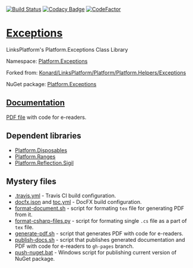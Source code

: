 [![Build Status](https://travis-ci.com/linksplatform/Exceptions.svg?branch=master)](https://travis-ci.com/linksplatform/Exceptions)
[![Codacy Badge](https://api.codacy.com/project/badge/Grade/30c1607451704a48957f5f91fab1431a)](https://app.codacy.com/app/drakonard/Exceptions?utm_source=github.com&utm_medium=referral&utm_content=linksplatform/Exceptions&utm_campaign=Badge_Grade_Dashboard)
[![CodeFactor](https://www.codefactor.io/repository/github/linksplatform/exceptions/badge)](https://www.codefactor.io/repository/github/linksplatform/exceptions)

# [Exceptions](https://github.com/linksplatform/Exceptions)

LinksPlatform's Platform.Exceptions Class Library

Namespace: [Platform.Exceptions](https://linksplatform.github.io/Exceptions/api/Platform.Exceptions.html)

Forked from: [Konard/LinksPlatform/Platform/Platform.Helpers/Exceptions](https://github.com/Konard/LinksPlatform/tree/0c85f236b75e6e3110790008b1a379c03c954501/Platform/Platform.Helpers/Exceptions)

NuGet package: [Platform.Exceptions](https://www.nuget.org/packages/Platform.Exceptions)

## [Documentation](https://linksplatform.github.io/Exceptions/)
[PDF file](https://linksplatform.github.io/Exceptions/Platform.Exceptions.pdf) with code for e-readers.

## Dependent libraries
* [Platform.Disposables](https://github.com/linksplatform/Disposables)
* [Platform.Ranges](https://github.com/linksplatform/Ranges)
* [Platform.Reflection.Sigil](https://github.com/linksplatform/Reflection.Sigil)

## Mystery files
* [.travis.yml](https://github.com/linksplatform/Exceptions/blob/master/.travis.yml) - Travis CI build configuration.
* [docfx.json](https://github.com/linksplatform/Exceptions/blob/master/docfx.json) and [toc.yml](https://github.com/linksplatform/Exceptions/blob/master/toc.yml) - DocFX build configuration.
* [format-document.sh](https://github.com/linksplatform/Exceptions/blob/master/format-document.sh) - script for formating `tex` file for generating PDF from it.
* [format-csharp-files.py](https://github.com/linksplatform/Exceptions/blob/master/format-csharp-files.py) - script for formating single `.cs` file as a part of `tex` file.
* [generate-pdf.sh](https://github.com/linksplatform/Exceptions/blob/master/generate-pdf.sh) - script that generates PDF with code for e-readers.
* [publish-docs.sh](https://github.com/linksplatform/Exceptions/blob/master/publish-docs.sh) - script that publishes generated documentation and PDF with code for e-readers to `gh-pages` branch.
* [push-nuget.bat](https://github.com/linksplatform/Exceptions/blob/master/push-nuget.bat) - Windows script for publishing current version of NuGet package.
